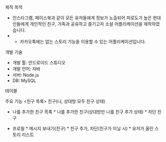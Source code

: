 제작 목적
  * 인스타그램, 페이스북과 같이 모든 유저들에게 정보가 노출되어 피로도가 높은 현대인들에게 개인적인 친구, 가족과 공유하고 즐기고자 소셜 어플리케이션을 제작하였습니다.
  * + 카카오톡에는 없는 스토리 기능을 이용할 수 있는 어플리케이션입니다.

개발 기술
  * 개발 툴: 안드로이드 스튜디오
  * 개발 언어: 자바
  * 서버: Node.js
  * DB: MySQL

테이블

주요 기능
<친구 목록>
친구(나, 상대방 모두 친구 상태)
 * 나를 추가한 친구 목록
        * 나를 추가한 친구(상대방만 나를 친구 추가 상태)
        * 차단 친구

 * 프로필
        * 메시지 보내기(친구)
        * 친구 추가, 차단(친구가 이닐 시)
        * 유저가 올린 스토리 리스트

    
